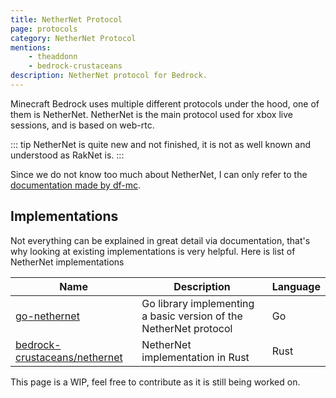 ```yaml
---
title: NetherNet Protocol
page: protocols
category: NetherNet Protocol
mentions:
    - theaddonn
    - bedrock-crustaceans
description: NetherNet protocol for Bedrock.
---
```


Minecraft Bedrock uses multiple different protocols under the hood, one of them is NetherNet.
NetherNet is the main protocol used for xbox live sessions, and is based on web-rtc.

::: tip
NetherNet is quite new and not finished, it is not as well known and understood as RakNet is.
:::

Since we do not know too much about NetherNet, I can only refer to the [documentation made by df-mc](https://github.com/df-mc/nethernet-spec).

## Implementations

Not everything can be explained in great detail via documentation, that's why looking at existing implementations is very helpful.
Here is list of NetherNet implementations

| Name                                                                              | Description                                                       | Language |
| --------------------------------------------------------------------------------- | ----------------------------------------------------------------- | -------- |
| [go-nethernet](https://github.com/df-mc/go-nethernet)                             | Go library implementing a basic version of the NetherNet protocol | Go       |
| [bedrock-crustaceans/nethernet](https://github.com/bedrock-crustaceans/nethernet) | NetherNet implementation in Rust                                  | Rust     |

This page is a WIP, feel free to contribute as it is still being worked on.
